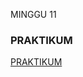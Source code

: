 MINGGU 11
### PRAKTIKUM
[PRAKTIKUM](https://github.com/Tyassasmita/tekn-cloud-computing/blob/master/minggu-10/Praktikum11.md)